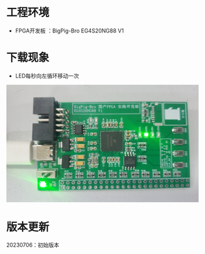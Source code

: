 # 工程环境

+ FPGA开发板 ：BigPig-Bro EG4S20NG88 V1



# 下载现象

- LED每秒向左循环移动一次

![Finish](Finish.png)



# 版本更新

20230706：初始版本
